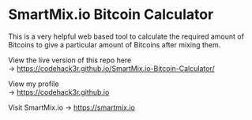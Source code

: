 # SmartMix.io Bitcoin Calculator
This is a very helpful web based tool to calculate the required amount of Bitcoins to give a particular amount of Bitcoins after mixing them.



View the live version of this repo here  
-> https://codehack3r.github.io/SmartMix.io-Bitcoin-Calculator/

View my profile  
-> https://codehack3r.github.io 

Visit SmartMix.io
-> https://smartmix.io
